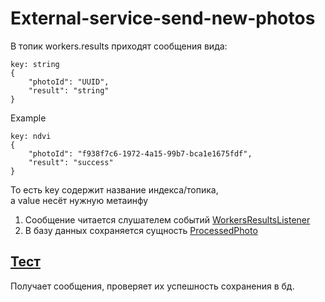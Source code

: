 # External-service-send-new-photos
В топик workers.results приходят сообщения вида:
```
key: string
{
    "photoId": "UUID",
    "result": "string"
}
```
Example
```
key: ndvi
{
	"photoId": "f938f7c6-1972-4a15-99b7-bca1e1675fdf",
	"result": "success"
}
```

То есть key содержит название индекса/топика,  
а value несёт нужную метаинфу

1) Сообщение читается слушателем событий [WorkersResultsListener](../src/main/java/com/github/agroscienceteam/imagemanager/infra/input/WorkersResultsListener.java)
2) В базу данных сохраняется сущность [ProcessedPhoto](../src/main/java/com/github/agroscienceteam/imagemanager/domain/ProcessedPhoto.java)

## [Тест](../src/test/resources/features/workers-send-results.feature)
Получает сообщения, проверяет их успешность сохранения в бд.
